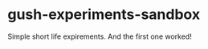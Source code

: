 gush-experiments-sandbox
========================

Simple short life expirements.
And the first one worked!